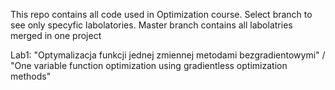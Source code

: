 This repo contains all code used in Optimization course. Select branch to see only specyfic labolatories. Master branch contains all labolatries merged in one project

Lab1: "Optymalizacja funkcji jednej zmiennej metodami bezgradientowymi" / "One variable function optimization using gradientless optimization methods"